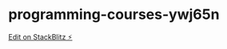 # programming-courses-ywj65n

[Edit on StackBlitz ⚡️](https://stackblitz.com/edit/programming-courses-ywj65n)